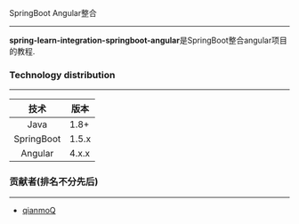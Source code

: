 SpringBoot Angular整合

---

**spring-learn-integration-springboot-angular**是SpringBoot整合angular项目的教程.

### Technology distribution

---

|技术|版本|
|:---:|---|
|Java|1.8+|
|SpringBoot|1.5.x|
|Angular|4.x.x|

### 贡献者(排名不分先后)

---

- [qianmoQ](https://github.com/qianmoQ)
